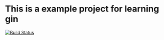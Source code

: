 # This is a example project for learning gin

[![Build Status](https://travis-ci.org/liwenqiu/gin-example.svg?branch=master)](https://travis-ci.org/liwenqiu/gin-example)
